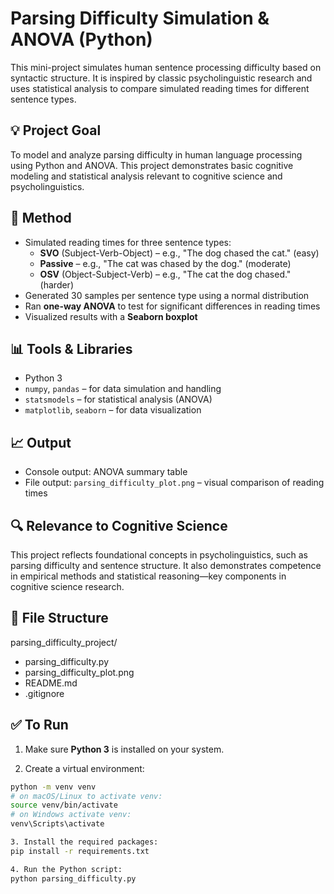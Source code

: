# Parsing Difficulty Simulation & ANOVA (Python)

This mini-project simulates human sentence processing difficulty based on syntactic structure. It is inspired by classic psycholinguistic research and uses statistical analysis to compare simulated reading times for different sentence types.

## 💡 Project Goal

To model and analyze parsing difficulty in human language processing using Python and ANOVA. This project demonstrates basic cognitive modeling and statistical analysis relevant to cognitive science and psycholinguistics.

## 🧪 Method

- Simulated reading times for three sentence types:
  - **SVO** (Subject-Verb-Object) – e.g., "The dog chased the cat." (easy)
  - **Passive** – e.g., "The cat was chased by the dog." (moderate)
  - **OSV** (Object-Subject-Verb) – e.g., "The cat the dog chased." (harder)
- Generated 30 samples per sentence type using a normal distribution
- Ran **one-way ANOVA** to test for significant differences in reading times
- Visualized results with a **Seaborn boxplot**

## 📊 Tools & Libraries

- Python 3
- `numpy`, `pandas` – for data simulation and handling
- `statsmodels` – for statistical analysis (ANOVA)
- `matplotlib`, `seaborn` – for data visualization

## 📈 Output

- Console output: ANOVA summary table
- File output: `parsing_difficulty_plot.png` – visual comparison of reading times

## 🔍 Relevance to Cognitive Science

This project reflects foundational concepts in psycholinguistics, such as parsing difficulty and sentence structure. It also demonstrates competence in empirical methods and statistical reasoning—key components in cognitive science research.

## 📁 File Structure
parsing_difficulty_project/
- parsing_difficulty.py
- parsing_difficulty_plot.png
- README.md
- .gitignore



## ✅ To Run

1. Make sure **Python 3** is installed on your system.

2.  Create a virtual environment:
   ```bash
   python -m venv venv
   # on macOS/Linux to activate venv:
   source venv/bin/activate
   # on Windows activate venv:
   venv\Scripts\activate
   
3. Install the required packages:
   pip install -r requirements.txt

4. Run the Python script:
   python parsing_difficulty.py



